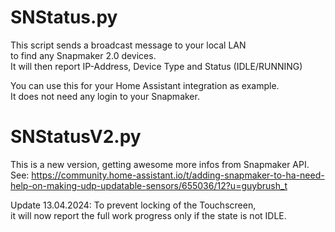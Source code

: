 # SNStatus.py

This script sends a broadcast message to your local LAN  
to find any Snapmaker 2.0 devices.  
It will then report IP-Address, Device Type and Status (IDLE/RUNNING)  

You can use this for your Home Assistant integration as example.  
It does not need any login to your Snapmaker.


# SNStatusV2.py

This is a new version, getting awesome more infos from Snapmaker API.   
See: https://community.home-assistant.io/t/adding-snapmaker-to-ha-need-help-on-making-udp-updatable-sensors/655036/12?u=guybrush_t  

Update 13.04.2024: To prevent locking of the Touchscreen,  
it will now report the full work progress only if the state is not IDLE.

